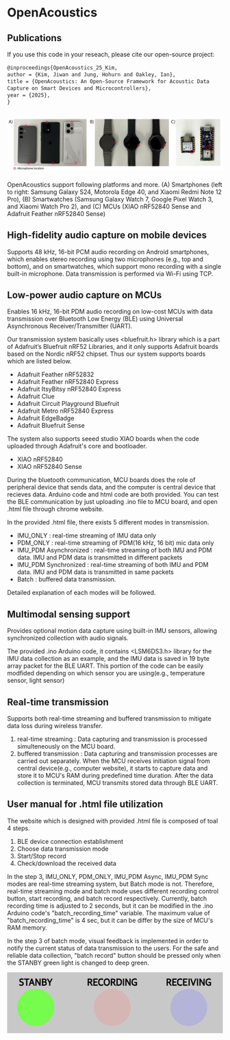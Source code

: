 # OpenAcoustics

## Publications
If you use this code in your reseach, please cite our open-source project: 
```
@inproceedings{OpenAcoustics_25_Kim,
author = {Kim, Jiwan and Jung, Hohurn and Oakley, Ian},
title = {OpenAcoustics: An Open-Source Framework for Acoustic Data Capture on Smart Devices and Microcontrollers},
year = {2025},
}
```

## ![example_platforms](example_platforms.png)    
 OpenAcoustics support following platforms and more. (A) Smartphones (left to right: Samsung Galaxy S24, Motorola Edge 40, and Xiaomi Redmi Note 12 Pro), (B) Smartwatches (Samsung Galaxy Watch 7, Google Pixel Watch 3, and Xiaomi Watch Pro 2), and (C) MCUs (XIAO nRF52840 Sense and Adafruit Feather nRF52840 Sense)


## High-fidelity audio capture on mobile devices
Supports 48 kHz, 16-bit PCM audio recording on Android smartphones, which enables stereo recording using two microphones (e.g., top and bottom), and on smartwatches, which support mono recording with a single built-in microphone. Data transmission is performed via Wi-Fi using TCP.

## Low-power audio capture on MCUs
Enables 16 kHz, 16-bit PDM audio recording on low-cost MCUs with data transmission over Bluetooth Low Energy (BLE) using Universal Asynchronous Receiver/Transmitter (UART).

Our transmission system basically uses <bluefruit.h> library which is a part of Adafruit’s Bluefruit nRF52 Libraries, and it only supports Adafruit boards based on the Nordic nRF52 chipset. Thus our system supports boards which are listed below.
* Adafruit Feather nRF52832
* Adafruit Feather nRF52840 Express
* Adafruit ItsyBitsy nRF52840 Express
* Adafruit Clue
* Adafruit Circuit Playground Bluefruit
* Adafruit Metro nRF52840 Express
* Adafruit EdgeBadge
* Adafruit Bluefruit Sense

The system also supports seeed studio XIAO boards when the code uploaded through Adafruit's core and bootloader.

* XIAO nRF52840
* XIAO nRF52840 Sense

During the bluetooth communication, MCU boards does the role of peripheral device that sends data, and the computer is central device that recieves data. Arduino code and html code are both provided. You can test the BLE communication by just uploading .ino file to MCU board, and open .html file through chrome website.

In the provided .html file, there exists 5 different modes in transmission.

* IMU_ONLY : real-time streaming of IMU data only
* PDM_ONLY : real-time streaming of PDM(16 kHz, 16 bit) mic data only
* IMU_PDM Asynchronized : real-time streaming of both IMU and PDM data. IMU and PDM data is transmitted in different packets
* IMU_PDM Synchronized : real-time streaming of both IMU and PDM data. IMU and PDM data is transmitted in same packets
* Batch : buffered data transmission.

Detailed explanation of each modes will be followed.

## Multimodal sensing support
Provides optional motion data capture using built-in IMU sensors, allowing synchronized collection with audio signals. 

The provided .ino Arduino code, it contains <LSM6DS3.h> library for the IMU data collection as an example, and the IMU data is saved in 19 byte array packet for the BLE UART. This portion of the code can be easily modfided depending on which sensor you are using(e.g., temperature sensor, light sensor)

## Real-time transmission
Supports both real-time streaming and buffered transmission to mitigate data loss during wireless transfer.

1. real-time streaming : Data capturing and transmission is processed simulteneously on the MCU board.
2. buffered transmission : Data capturing and transmission processes are carried out separately. When the MCU receives initiation signal from central device(e.g., computer website), it starts to capture data and store it to MCU's RAM during predefined time duration. After the data collection is terminated, MCU transmits stored data through BLE UART.

## User manual for .html file utilization
The website which is designed with provided .html file is composed of toal 4 steps.

1. BLE device connection establishment
2. Choose data transmission mode
3. Start/Stop record
4. Check/download the received data

In the step 3, IMU_ONLY, PDM_ONLY, IMU_PDM Async, IMU_PDM Sync modes are real-time streaming system, but Batch mode is not. Therefore, real-time streaming mode and batch mode uses different recording control button, start recording, and batch record respectively. Currently, batch recording time is adjusted to 2 seconds, but it can be modified in the .ino Arduino code's "batch_recording_time" variable. The maximum value of "batch_recording_time" is 4 sec, but it can be differ by the size of MCU's RAM memory.

In the step 3 of batch mode, visual feedback is implemented in order to notify the current status of data transmission to the users. For the safe and reliable data collection, "batch record" button should be pressed only when the STANBY green light is changed to deep green.

![visual_feedback](visual_feedback.png)
